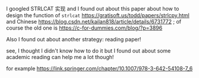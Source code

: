 

I googled STRLCAT 实现  and I found out about this paper about how to design the function of `strlcat` https://gratisoft.us/todd/papers/strlcpy.html and Chinese https://blog.csdn.net/kailan818/article/details/6731772 ; of course the old one is https://c-for-dummies.com/blog/?p=3896

Also I found out about another strategy: reading paper!

see, I thought I didn't know how to do it but I found out about some academic reading can help me a lot though!


for example https://link.springer.com/chapter/10.1007/978-3-642-54108-7_6